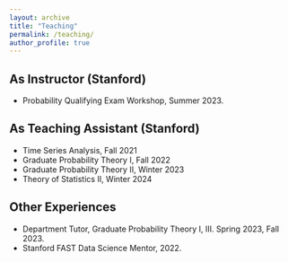 ```yaml
---
layout: archive
title: "Teaching"
permalink: /teaching/
author_profile: true
---
```


## As Instructor (Stanford)

- Probability Qualifying Exam Workshop, Summer 2023.


## As Teaching Assistant (Stanford)

- Time Series Analysis, Fall 2021
- Graduate Probability Theory I, Fall 2022
- Graduate Probability Theory II, Winter 2023
- Theory of Statistics II, Winter 2024


## Other Experiences

- Department Tutor, Graduate Probability Theory I, III. Spring 2023, Fall 2023.
- Stanford FAST Data Science Mentor, 2022.

<!---
{% include base_path %}

{% for post in site.teaching reversed %}
  {% include archive-single.html %}
{% endfor %}
-->
